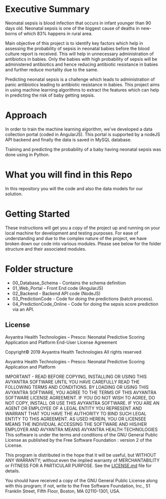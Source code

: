 # Executive Summary
Neonatal sepsis is blood infection that occurs in infant younger than 90 days old. Neonatal sepsis is one of the biggest cause of deaths in new-borns of which 83% happens in rural area. 

Main objective of this project is to identify key factors which help in assessing the probability of sepsis in neonatal babies before the blood culture report is received. This will help in unnecessary administration of antibiotics in babies. Only the babies with high probability of sepsis will be administered antibiotics and hence reducing antibiotic resistance in babies and further reduce mortality due to the same.

Predicting neonatal sepsis is a challenge which leads to administration of panic antibiotics leading to antibiotic resistance in babies. This project aims in using machine learning algorithms to extract the features which can help in predicting the risk of baby getting sepsis. 

# Approach

In order to train the machine learning algorithm, we've developed a data collection portal (coded in AngularJS). This portal is supported by a nodeJS API backend and finally the data is saved in MySQL database.

Training and predicting the probability of a baby having neonatal sepsis was done using in Python. 

# What you will find in this Repo

In this repository you will the code and also the data models for our solution.

# Getting Started

These instructions will get you a copy of the project up and running on your local machine for development and testing purposes. For ease of understanding and due to the complex nature of the project, we have broken down our code into various modules. Please see below for the folder structure and their associated modules.

# Folder structure

- 00_Database_Schema - Contains the schema definition
- 01_Web_Portal - Front End code (AngularJS)
- 02_Backend - Backend API code (NodeJS)
- 03_PredictionCode - Code for doing the predictions (batch process).
- 04_PredictionCode_Online - Code for doing the sepsis score prediction via an API.

## License

Avyantra Health Technologies – Presco: Neonatal Predictive Scoring Application and Platform
End-User License Agreement

Copyright© 2019 Avyantra Health Technologies 
All rights reserved

Avyantra Health Technologies – Presco: Neonatal Predictive Scoring Application and Platform

IMPORTANT - READ BEFORE COPYING, INSTALLING OR USING  THIS AVYANTRA SOFTWARE UNTIL YOU HAVE CAREFULLY READ THE FOLLOWING TERMS AND CONDITIONS. BY LOADING OR USING THIS AVYANTRA SOFTWARE, YOU AGREE TO THE TERMS OF THIS AVYANTRA SOFTWARE LICENSE AGREEMENT. IF YOU DO NOT WISH TO AGREE, DO NOT COPY, INSTALL OR USE THIS AVYANTRA SOFTWARE. IF YOU ARE AN AGENT OR EMPLOYEE OF A LEGAL ENTITY YOU REPRESENT AND WARRANT THAT YOU HAVE THE AUTHORITY TO BIND SUCH LEGAL ENTITY TO THIS AGREEMENT. AS USED HEREIN, YOU OR LICENSEE MEANS THE INDIVIDUAL ACCESSING THE SOFTWARE AND HIS/HER EMPLOYER AND AVYANTRA MEANS AVYANTRA HEALTH TECHNOLOGIES
This software is under the terms and conditions of the GNU General Public License as published by the Free Software Foundation : version 2 of the License.

This program is distributed in the hope that it will be useful, but WITHOUT ANY WARRANTY; without even the implied warranty of MERCHANTABILITY or FITNESS FOR A PARTICULAR PURPOSE.  See the [LICENSE.md](LICENSE.md) file for details.

You should have received a copy of the GNU General Public License along with this program; if not, write to the Free Software Foundation, Inc., 51 Franklin Street, Fifth Floor, Boston, MA  02110-1301, USA.